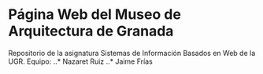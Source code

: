 # Página Web del Museo de Arquitectura de Granada
Repositorio de la asignatura Sistemas de Información Basados en Web de la UGR.
Equipo:
..* Nazaret Ruiz
..* Jaime Frías
